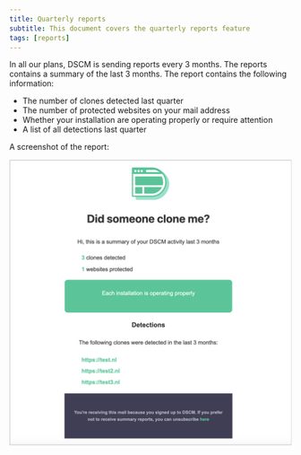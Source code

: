 ```yaml
---
title: Quarterly reports
subtitle: This document covers the quarterly reports feature
tags: [reports]
---
```


In all our plans, DSCM is sending reports every 3 months. The reports contains a summary of the last 3 months. The report contains the following information:
* The number of clones detected last quarter
* The number of protected websites on your mail address
* Whether your installation are operating properly or require attention
* A list of all detections last quarter

A screenshot of the report:

![Report](/assets/img/docs/report.png)
